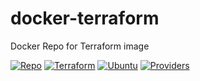 # docker-terraform
Docker Repo for Terraform image

[![Repo](https://img.shields.io/static/v1?style=for-the-badge&logo=github&logoColor=white&label=repo&message=1.1.9-2022-08-28&color=blue)](https://github.com/DonBower/docker-terraform)
[![Terraform](https://img.shields.io/static/v1?style=for-the-badge&logo=terraform&logoColor=white&label=concourse&message=1.1.9&color=blue)](https://www.terraform.io/)
[![Ubuntu](https://img.shields.io/static/v1?style=for-the-badge&logo=ubuntu&logoColor=white&label=ubuntu&message=20.04_LTS&color=blue)](https://ubuntu.com/download/server)
[![Providers](https://img.shields.io/static/v1?style=for-the-badge&logo=terraform&logoColor=white&label=terraform-providers&message=21&color=blue)](https://releases.hashicopr.com)
